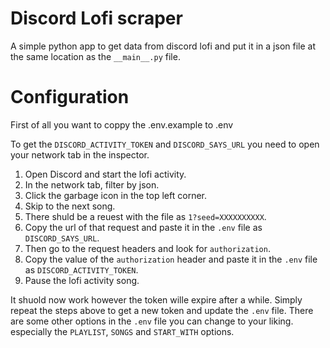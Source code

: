 # Discord Lofi scraper

A simple python app to get data from discord lofi and put it in a json file at the same location as the `__main__.py` file.


# Configuration
First of all you want to coppy the .env.example to .env

To get the `DISCORD_ACTIVITY_TOKEN` and `DISCORD_SAYS_URL` you need to open your network tab in the inspector.

1. Open Discord and start the lofi activity.
2. In the network tab, filter by json.
3. Click the garbage icon in the top left corner.
4. Skip to the next song.
5. There shuld be a reuest with the file as `1?seed=XXXXXXXXXX`.
6. Copy the url of that request and paste it in the `.env` file as `DISCORD_SAYS_URL`.
7. Then go to the request headers and look for `authorization`.
8. Copy the value of the `authorization` header and paste it in the `.env` file as `DISCORD_ACTIVITY_TOKEN`.
9. Pause the lofi activity song.

It shuold now work however the token wille expire after a while.
Simply repeat the steps above to get a new token and update the `.env` file.
There are some other options in the `.env` file you can change to your liking.
especially the `PLAYLIST`, `SONGS` and `START_WITH` options.